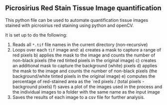## Picrosirius Red Stain Tissue Image quantification

This python file can be used to automate quantification tissue images stained with picrosirius red staining using python and openCV.

It is set up to do the following:

1. Reads all `*.tif` file names in the current directory (non-recursive)
2. Loops over each `tif` image and:
   a) creates a mask to capture a range of red pixels
   b) applies the mask to the image and counts the number of non-black pixels (the red tinted pixels in the original image)
   c) creates an additional mask to capture the background (white) pixels
   d) applies the mask to the image and counts the number of non-black pixels (the background/white tinted pixels in the original image)
   e) computes the percentage of red-stained area as the `red pixels / (total pixels - background pixels)
   f) saves a plot of the images used in the process and the individual images to a folder with the same name as the input image
3. Saves the results of each image to a csv file for further analysis.
